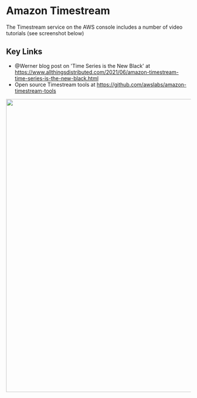 # Amazon Timestream

The Timestream service on the AWS console includes a number of video tutorials (see screenshot below)

## Key Links
- @Werner blog post on 'Time Series is the New Black' at https://www.allthingsdistributed.com/2021/06/amazon-timestream-time-series-is-the-new-black.html
- Open source Timestream tools at https://github.com/awslabs/amazon-timestream-tools

<img src="https://github.com/lynnlangit/Hello-AWS-Data-Services/blob/master/images/timestream-tutorials.png" width=800>
